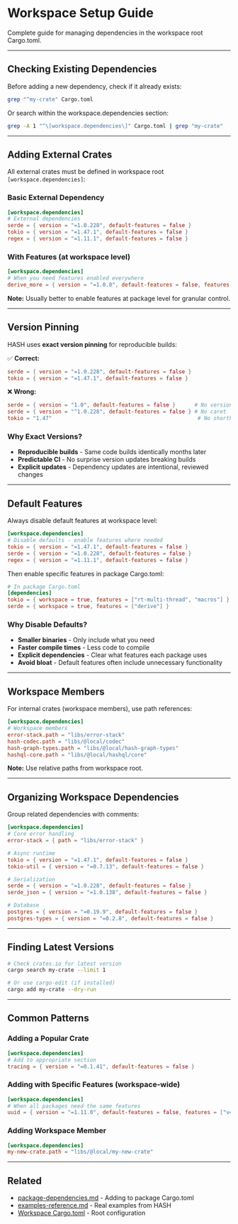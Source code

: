 # Workspace Setup Guide

Complete guide for managing dependencies in the workspace root Cargo.toml.

---

## Checking Existing Dependencies

Before adding a new dependency, check if it already exists:

```bash
grep "^my-crate" Cargo.toml
```

Or search within the workspace.dependencies section:

```bash
grep -A 1 "^\[workspace.dependencies\]" Cargo.toml | grep "my-crate"
```

---

## Adding External Crates

All external crates must be defined in workspace root `[workspace.dependencies]`:

### Basic External Dependency

```toml
[workspace.dependencies]
# External dependencies
serde = { version = "=1.0.228", default-features = false }
tokio = { version = "=1.47.1", default-features = false }
regex = { version = "=1.11.1", default-features = false }
```

### With Features (at workspace level)

```toml
[workspace.dependencies]
# When you need features enabled everywhere
derive_more = { version = "=1.0.0", default-features = false, features = ["debug", "from"] }
```

**Note:** Usually better to enable features at package level for granular control.

---

## Version Pinning

HASH uses **exact version pinning** for reproducible builds:

✅ **Correct:**

```toml
serde = { version = "=1.0.228", default-features = false }
tokio = { version = "=1.47.1", default-features = false }
```

❌ **Wrong:**

```toml
serde = { version = "1.0", default-features = false }      # No version range
serde = { version = "^1.0.228", default-features = false } # No caret
tokio = "1.47"                                              # No shorthand
```

### Why Exact Versions?

- **Reproducible builds** - Same code builds identically months later
- **Predictable CI** - No surprise version updates breaking builds
- **Explicit updates** - Dependency updates are intentional, reviewed changes

---

## Default Features

Always disable default features at workspace level:

```toml
[workspace.dependencies]
# Disable defaults - enable features where needed
tokio = { version = "=1.47.1", default-features = false }
serde = { version = "=1.0.228", default-features = false }
regex = { version = "=1.11.1", default-features = false }
```

Then enable specific features in package Cargo.toml:

```toml
# In package Cargo.toml
[dependencies]
tokio = { workspace = true, features = ["rt-multi-thread", "macros"] }
serde = { workspace = true, features = ["derive"] }
```

### Why Disable Defaults?

- **Smaller binaries** - Only include what you need
- **Faster compile times** - Less code to compile
- **Explicit dependencies** - Clear what features each package uses
- **Avoid bloat** - Default features often include unnecessary functionality

---

## Workspace Members

For internal crates (workspace members), use path references:

```toml
[workspace.dependencies]
# Workspace members
error-stack.path = "libs/error-stack"
hash-codec.path = "libs/@local/codec"
hash-graph-types.path = "libs/@local/hash-graph-types"
hashql-core.path = "libs/@local/hashql/core"
```

**Note:** Use relative paths from workspace root.

---

## Organizing Workspace Dependencies

Group related dependencies with comments:

```toml
[workspace.dependencies]
# Core error handling
error-stack = { path = "libs/error-stack" }

# Async runtime
tokio = { version = "=1.47.1", default-features = false }
tokio-util = { version = "=0.7.13", default-features = false }

# Serialization
serde = { version = "=1.0.228", default-features = false }
serde_json = { version = "=1.0.138", default-features = false }

# Database
postgres = { version = "=0.19.9", default-features = false }
postgres-types = { version = "=0.2.8", default-features = false }
```

---

## Finding Latest Versions

```bash
# Check crates.io for latest version
cargo search my-crate --limit 1

# Or use cargo-edit (if installed)
cargo add my-crate --dry-run
```

---

## Common Patterns

### Adding a Popular Crate

```toml
[workspace.dependencies]
# Add to appropriate section
tracing = { version = "=0.1.41", default-features = false }
```

### Adding with Specific Features (workspace-wide)

```toml
[workspace.dependencies]
# When all packages need the same features
uuid = { version = "=1.11.0", default-features = false, features = ["v4", "serde"] }
```

### Adding Workspace Member

```toml
[workspace.dependencies]
my-new-crate.path = "libs/@local/my-new-crate"
```

---

## Related

- [package-dependencies.md](package-dependencies.md) - Adding to package Cargo.toml
- [examples-reference.md](examples-reference.md) - Real examples from HASH
- [Workspace Cargo.toml](../../../../Cargo.toml) - Root configuration
